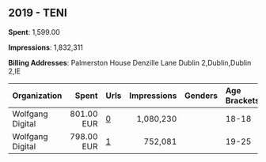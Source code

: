 ## 2019 - TENI 
**Spent**: 1,599.00

**Impressions**: 1,832,311

**Billing Addresses**: Palmerston House Denzille Lane Dublin 2,Dublin,Dublin 2,IE

|Organization|Spent|Urls|Impressions|Genders|Age Brackets|Country Codes|
|:---|---:|:---|---:|:---|:---|:---|
|Wolfgang Digital|801.00 EUR|[0](https://www.snap.com/political-ads/asset/13c033fb2b16f238d32fb5f93896ba6a9cdbe2d8cd3c1d13608fd880435ee662?mediaType=mp4)|1,080,230||18-18|ireland|
|Wolfgang Digital|798.00 EUR|[1](https://www.snap.com/political-ads/asset/13c033fb2b16f238d32fb5f93896ba6a9cdbe2d8cd3c1d13608fd880435ee662?mediaType=mp4)|752,081||19-25|ireland|
